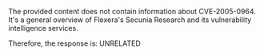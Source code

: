 The provided content does not contain information about CVE-2005-0964. It's a general overview of Flexera's Secunia Research and its vulnerability intelligence services.

Therefore, the response is: UNRELATED